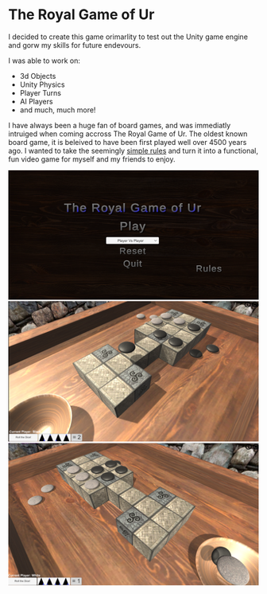 <h1>The Royal Game of Ur</h1>
<p>I decided to create this game orimarlity to test out the Unity game engine and gorw my skills for future endevours.</p>
<p>I was able to work on:</p>
<ul>
  <li>3d Objects</li>
  <li>Unity Physics</li>
  <li>Player Turns</li>
  <li>AI Players</li>
  <li>and much, much more!</li>
</ul>
<p>I have always been a huge fan of board games, and was immediatly intruiged when coming accross The Royal Game of Ur. The oldest known board game, it is beleived to have been first played well over 4500 years ago. I wanted to take the seemingly <a href="https://www.mastersofgames.com/rules/royal-ur-rules.htm">simple rules</a> and turn it into a functional, fun video game for myself and my friends to enjoy.</p> 

<img src="Screenshots/UrSS1.png">
<img src="Screenshots/Screenshots.png">
<img src="Screenshots/UrSS3.png">
